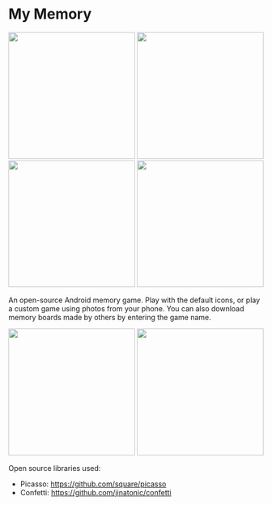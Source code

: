 # My Memory

<img width="250px" src='https://user-images.githubusercontent.com/73323113/128649597-c1b6abcd-1036-4a5e-8a48-5609ee8a8529.png' />

<img width="250px" src='https://user-images.githubusercontent.com/73323113/128649602-8b41b331-0f4d-4150-9c36-13a6ae626047.png' />

<img width="250px" src='https://user-images.githubusercontent.com/73323113/128649611-25e5d5bd-400d-4568-8f81-c060066d71b6.png' />

<img width="250px" src='https://user-images.githubusercontent.com/73323113/128649630-303dd750-fa69-4286-b8ca-91591f959933.png' />

An open-source Android memory game. Play with the default icons, or play a custom game using photos from your phone. You can also download memory boards made by others by entering the game name.

<p float="middle">
    <img width="250px" src='https://github.com/rpandey1234/MyMemory/blob/main/assets/customWinConfetti.png' />
    <img width="250px" src='https://github.com/rpandey1234/MyMemory/blob/main/assets/creationFlow.png' />
</p>

Open source libraries used:
- Picasso: https://github.com/square/picasso
- Confetti: https://github.com/jinatonic/confetti
